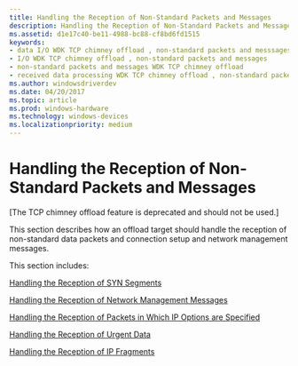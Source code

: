 ```yaml
---
title: Handling the Reception of Non-Standard Packets and Messages
description: Handling the Reception of Non-Standard Packets and Messages
ms.assetid: d1e17c40-be11-4988-bc88-cf8bd6fd1515
keywords:
- data I/O WDK TCP chimney offload , non-standard packets and messsages
- I/O WDK TCP chimney offload , non-standard packets and messages
- non-standard packets and messages WDK TCP chimney offload
- received data processing WDK TCP chimney offload , non-standard packets and messages
ms.author: windowsdriverdev
ms.date: 04/20/2017
ms.topic: article
ms.prod: windows-hardware
ms.technology: windows-devices
ms.localizationpriority: medium
---
```


# Handling the Reception of Non-Standard Packets and Messages


\[The TCP chimney offload feature is deprecated and should not be used.\]

This section describes how an offload target should handle the reception of non-standard data packets and connection setup and network management messages.

This section includes:

[Handling the Reception of SYN Segments](handling-the-reception-of-syn-segments.md)

[Handling the Reception of Network Management Messages](handling-the-reception-of-network-management-messages.md)

[Handling the Reception of Packets in Which IP Options are Specified](handling-the-reception-of-packets-in-which-ip-options-are-specified.md)

[Handling the Reception of Urgent Data](handling-the-reception-of-urgent-data.md)

[Handling the Reception of IP Fragments](handling-the-reception-of-ip-fragments.md)

 

 





